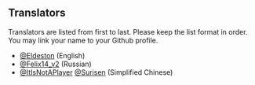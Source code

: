 ## Translators
   Translators are listed from first to last. Please keep the list format in order. You may link your name to your Github profile.
* [@Eldeston](https://github.com/Eldeston) (English)
* [@Felix14_v2](https://github.com/Felix14-v2) (Russian)
* [@ItIsNotAPlayer](https://github.com/ItIsNotAPlayer) [@Surisen](https://github.com/NakiriRuri) (Simplified Chinese)
